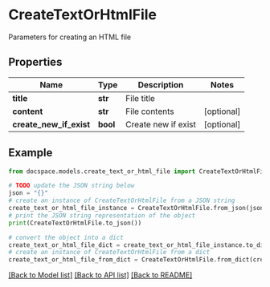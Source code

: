 # CreateTextOrHtmlFile

Parameters for creating an HTML file

## Properties

Name | Type | Description | Notes
------------ | ------------- | ------------- | -------------
**title** | **str** | File title | 
**content** | **str** | File contents | [optional] 
**create_new_if_exist** | **bool** | Create new if exist | [optional] 

## Example

```python
from docspace.models.create_text_or_html_file import CreateTextOrHtmlFile

# TODO update the JSON string below
json = "{}"
# create an instance of CreateTextOrHtmlFile from a JSON string
create_text_or_html_file_instance = CreateTextOrHtmlFile.from_json(json)
# print the JSON string representation of the object
print(CreateTextOrHtmlFile.to_json())

# convert the object into a dict
create_text_or_html_file_dict = create_text_or_html_file_instance.to_dict()
# create an instance of CreateTextOrHtmlFile from a dict
create_text_or_html_file_from_dict = CreateTextOrHtmlFile.from_dict(create_text_or_html_file_dict)
```
[[Back to Model list]](../README.md#documentation-for-models) [[Back to API list]](../README.md#documentation-for-api-endpoints) [[Back to README]](../README.md)


